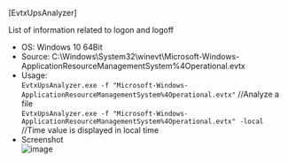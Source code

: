 [EvtxUpsAnalyzer]  

List of information related to logon and logoff       

- OS: Windows 10 64Bit  
- Source: C:\Windows\System32\winevt\Microsoft-Windows-ApplicationResourceManagementSystem%4Operational.evtx  
- Usage:  
`EvtxUpsAnalyzer.exe -f "Microsoft-Windows-ApplicationResourceManagementSystem%4Operational.evtx"` //Analyze a file  
`EvtxUpsAnalyzer.exe -f "Microsoft-Windows-ApplicationResourceManagementSystem%4Operational.evtx" -local` //Time value is displayed in local time  
- Screenshot  
![image](https://user-images.githubusercontent.com/69110090/134282116-fd0a23d0-050a-4b54-a407-01a34a9438d2.png)  


 

